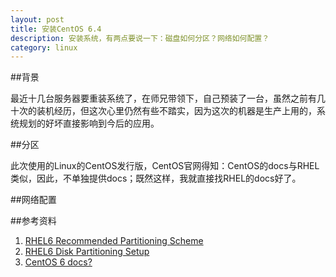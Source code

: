 ```yaml
---
layout: post
title: 安装CentOS 6.4
description: 安装系统，有两点要说一下：磁盘如何分区？网络如何配置？
category: linux
---
```



##背景

最近十几台服务器要重装系统了，在师兄带领下，自己预装了一台，虽然之前有几十次的装机经历，但这次心里仍然有些不踏实，因为这次的机器是生产上用的，系统规划的好坏直接影响到今后的应用。

##分区

此次使用的Linux的CentOS发行版，CentOS官网得知：CentOS的docs与RHEL类似，因此，不单独提供docs；既然这样，我就直接找RHEL的docs好了。



##网络配置


##参考资料

1. [RHEL6 Recommended Partitioning Scheme](https://access.redhat.com/documentation/en-US/Red_Hat_Enterprise_Linux/6/html/Installation_Guide/s2-diskpartrecommend-x86.html)
2. [RHEL6 Disk Partitioning Setup](https://access.redhat.com/documentation/en-US/Red_Hat_Enterprise_Linux/6/html/Installation_Guide/s1-diskpartsetup-x86.html)
3. [CentOS 6 docs?](http://lists.centos.org/pipermail/centos/2012-November/130123.html)

[NingG]:    http://ningg.github.com  "NingG"
